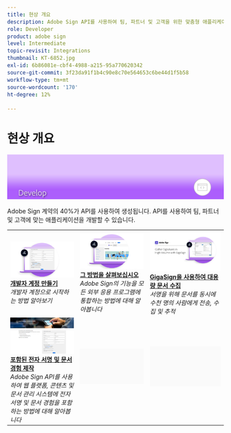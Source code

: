 ```yaml
---
title: 현상 개요
description: Adobe Sign API를 사용하여 팀, 파트너 및 고객을 위한 맞춤형 애플리케이션을 제작하는 방법에 대해 학습합니다
role: Developer
product: adobe sign
level: Intermediate
topic-revisit: Integrations
thumbnail: KT-6852.jpg
exl-id: 6b86081e-cbf4-4988-a215-95a770620342
source-git-commit: 3f23da91f1b4c90e8c70e564653c6be44d1f5b58
workflow-type: tm+mt
source-wordcount: '170'
ht-degree: 12%

---
```


# 현상 개요

![Sign 현상 이미지](../assets/Hero-Develop.png)

Adobe Sign 계약의 40%가 API를 사용하여 생성됩니다. API를 사용하여 팀, 파트너 및 고객에 맞는 애플리케이션을 개발할 수 있습니다.

<table style="table-layout:fixed">
<tr>
  <td>
    <a href="https://www.adobe.io/apis/documentcloud/sign.html" target="_blank">
      <img alt="개발자 계정 만들기" src="../assets/Develop_Getting-Started.png" />
    </a>
    <div>
    <a href="https://www.adobe.io/apis/documentcloud/sign.html" target="_blank"><strong>개발자 계정 만들기</strong></a>
    </div>
    <em>개발자 계정으로 시작하는 방법 알아보기</em>
    <br>
  </td>
  <td>
    <a href="https://www.adobe.io/apis/documentcloud/sign/docs.html" target="_blank">
      <img alt="그 방법을 살펴보십시오" src="../assets/Develop_Learn.png" />
    </a>
    <div>
    <a href="https://www.adobe.io/apis/documentcloud/sign/docs.html" target="_blank"><strong>그 방법을 살펴보십시오</strong></a>
    </div>
    <em>Adobe Sign의 기능을 모든 외부 응용 프로그램에 통합하는 방법에 대해 알아봅니다</em>
    <br>
  </td>  
  <td>
    <a href="gigasign.md">
      <img alt="GigaSign을 사용하여 대용량 문서 수집" src="../assets/gigasign.jpg" />
    </a>
    <div>
    <a href="gigasign.md"><strong>GigaSign을 사용하여 대용량 문서 수집</strong></a>
    </div>
    <em>서명을 위해 문서를 동시에 수천 명의 사람에게 전송, 수집 및 추적</em>
    <br>
  </td>
</tr>
<tr>
  <td>
    <a href="embeddedesignature.md">
      <img alt="포함된 전자 서명 및 문서 경험 제작" src="assets/embeddedesignature/EmbedPart1_thumb.png" />
    </a>
    <div>
    <a href="embeddedesignature.md"><strong>포함된 전자 서명 및 문서 경험 제작</strong></a>
    </div>
    <em>Adobe Sign API를 사용하여 웹 플랫폼, 콘텐츠 및 문서 관리 시스템에 전자 서명 및 문서 경험을 포함하는 방법에 대해 알아봅니다</em>
    <br>
  </td>
  <td>
    <img alt="스페이서" src="../assets/Grayspacer.png" />
    <div>
    <br>
  </td>
  <td>
    <img alt="스페이서" src="../assets/Grayspacer.png" />
    <div>
    <br>
  </td>
</tr>
</table>
